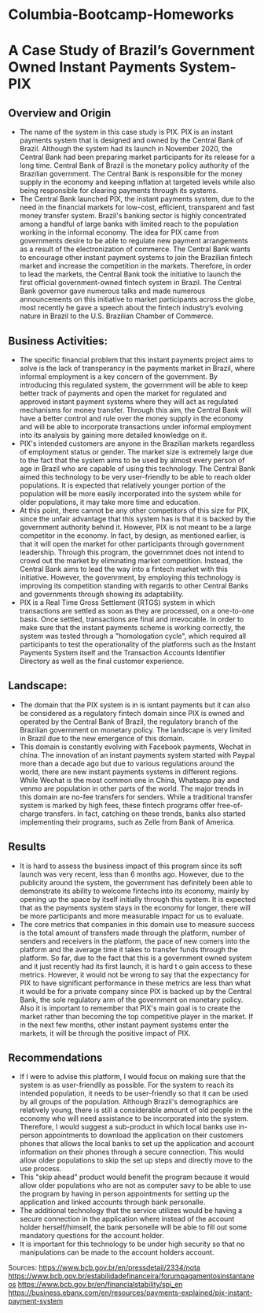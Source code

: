 # Columbia-Bootcamp-Homeworks
# A Case Study of Brazil’s Government Owned Instant Payments System- PIX
## Overview and Origin
* The name of the system in this case study is PIX. PIX is an instant payments system that is designed and owned by the Central Bank of Brazil. Although the system had its launch in November 2020, the Central Bank had been preparing market participants for its release for a long time. Central Bank of Brazil is the monetary policy authority of the Brazilian government. The Central Bank is responsible for the money supply in the economy and keeping inflation at targeted levels while also being responsible for clearing payments through its systems. 
* The Central Bank launched PIX, the instant payments system, due to the need in the financial markets for low-cost, efficient, transparent and fast money transfer system.
Brazil's banking sector is highly concentrated among a handful of large banks with limited reach to the population working in the informal economy.  The idea for PIX came from governments desire to be able to regulate new payment arrangements as a result of the electronization of commerce. The Central Bank wants to encourage other instant payment systems to join the Brazilian fintech market and increase the competition in the markets. Therefore, in order to lead the markets, the Central Bank took the initiative to launch the first official government-owned fintech system in Brazil. The Central Bank governor gave numerous talks and made numerous announcements on this initiative to market participants across the globe, most recently he gave a speech about the fintech industry’s evolving nature in Brazil to the U.S. Brazilian Chamber of Commerce.
## Business Activities:
* The specific financial problem that this instant payments project aims to solve is the lack of transperancy in the payments market in Brazil, where informal employment is a key concern of the government. By introducing this regulated system, the government will be able to keep better track of payments and open the market for regulated and approved instant payment systems where they will act as regulated mechanisms for money transfer. Through this aim, the Central Bank will have a better control and rule over the money supply in the economy and will be able to incorporate transactions under informal employment into its analysis by gaining more detailed knowledge on it.
* PIX's intended customers are anyone in the Brazilian markets regardless of employment status or gender. The market size is extremely large due to the fact that the system aims to be used by almost every person of age in Brazil who are capable of using this technology. The Central Bank aimed this technology to be very user-friendly to be able to reach older populations. It is expected that relatively younger portion of the population will be more easily incorporated into the system while for older populations, it may take more time and education.
* At this point, there cannot be any other competitors of this size for PIX, since the unfair advantage that this system has is that it is backed by the government authority behind it. However, PIX is not meant to be a large competitor in the economy. In fact, by design, as mentioned earlier, is that it will open the market for other participants through government leadership. Through this program, the governmnet does not intend to crowd out the market by eliminating market competition. Instead, the Central Bank aims to lead the way into a fintech market with this initiative. However, the govenrment, by employing this technology is improving its competition standing with regards to other Central Banks and governments through showing its adaptability.
* PIX is a Real Time Gross Settlement (RTGS) system in which transactions are settled as soon as they are processed, on a one-to-one basis. Once settled, transactions are final and irrevocable. In order to make sure that the instant payments scheme is working correctly, the system was tested through a "homologation cycle", which required all participants to test the operationality of the platforms such as the Instant Payments System itself and the Transaction Accounts Identifier Directory as well as the final customer experience.
## Landscape:
* The domain that the PIX system is in is isntant payments but it can also be considered as a regulatory fintech domain since PIX is owned and operated by the Central Bank of Brazil, the regulatory branch of the Brazilian government on monetary policy. The landscape is very limited in Brazil due to the new emergence of this domain.
* This domain is constantly evolving with Facebook payments, Wechat in china. The innovation of an instant payments system started with Paypal more than a decade ago but due to various regulations around the world, there are new instant payments systems in different regions. While Wechat is the most common one in China, Whatsapp pay and venmo are population in other parts of the world. The major trends in this domain are no-fee transfers for senders. While a traditional transfer system is marked by high fees, these fintech programs offer free-of-charge transfers. In fact, catching on these trends, banks also started implementing their programs, such as Zelle from Bank of America. 
## Results
* It is hard to assess the business impact of this program since its soft launch was very recent, less than 6 months ago. However, due to the publicity around the system, the government has definitely been able to demonstrate its ability to welcome fintechs into its economy, mainly by opening up the space by itself initially through this system. It is expected that as the payments system stays in the economy for longer, there will be more participants and more measurable impact for us to evaluate.
* The core metrics that companies in this domain use to measure success is the total amount of transfers made through the platform, number of senders and receivers in the platform, the pace of new comers into the platform and the average time it takes to transfer funds through the platform. So far, due to the fact that this is a government owned system and it just recently had its first launch, it is hard t o gain access to these metrics. However, it would not be wrong to say that the expectancy for PIX to have significant performance in these metrics are less than what it would be for a private company since PIX is backed up by the Central Bank, the sole regulatory arm of the government on monetary policy. Also it is important to remember that PIX's main goal is to create the market rather than becoming the top competitive player in the market. If in the next few months, other instant payment systems enter the markets, it will be through the positive impact of PIX.

## Recommendations

* If I were to advise this platform, I would focus on making sure that the system is as user-friendlly as possible. For the system to reach its intended population, it needs to be user-friendly so that it can be used by all groups of the population. Although Brazil's demographics are relatively young, there is still a considerable amount of old people in the economy who will need assistance to be incorporated into the system. Therefore, I would suggest a sub-product in which local banks use in-person appointments to download the application on their customers phones that allows the local banks to set up the application and account information on their phones through a secure connection. This would allow older populations to skip the set up steps and directly move to the use process.
* This "skip ahead" product would benefit the program because it would allow older populations who are not as computer savy to be able to use the program by having in person appointments for setting up the application and linked accounts through bank personalle.
* The additional technology that the service utilizes would be having a secure connection in the application where instead of the account holder herself/himself, the bank personelle will be able to fill out some mandatory questions for the account holder. 
* It is important for this technology to be under high security so that no manipulations can be made to the account holders account.

Sources:
https://www.bcb.gov.br/en/pressdetail/2334/nota
https://www.bcb.gov.br/estabilidadefinanceira/forumpagamentosinstantaneos
https://www.bcb.gov.br/en/financialstability/spi_en
https://business.ebanx.com/en/resources/payments-explained/pix-instant-payment-system
